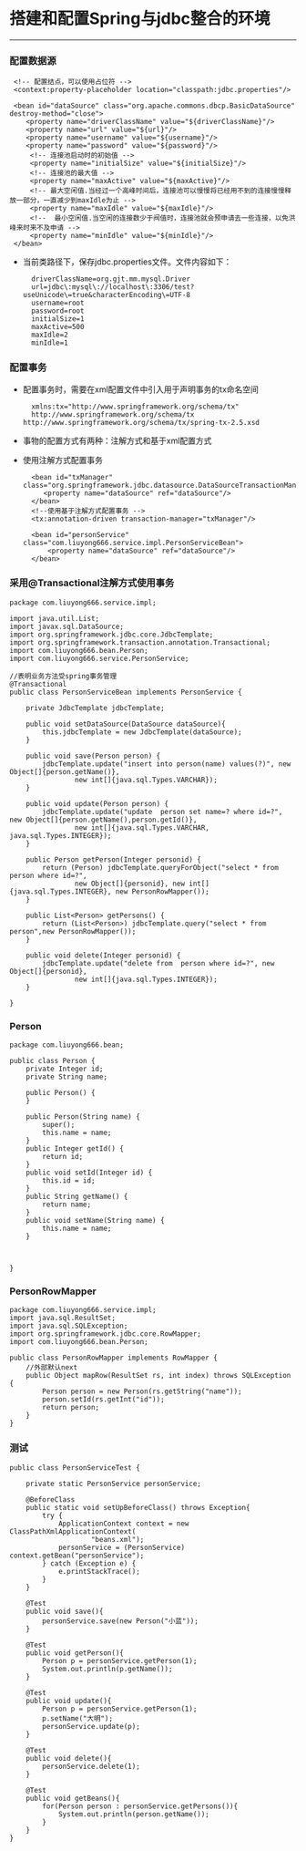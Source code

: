 # 搭建和配置Spring与jdbc整合的环境
---

### 配置数据源


 	 <!-- 配置结点，可以使用占位符 -->
	 <context:property-placeholder location="classpath:jdbc.properties"/>
	 
	 <bean id="dataSource" class="org.apache.commons.dbcp.BasicDataSource" destroy-method="close">
	    <property name="driverClassName" value="${driverClassName}"/>
	    <property name="url" value="${url}"/>
	    <property name="username" value="${username}"/>
	    <property name="password" value="${password}"/>
	     <!-- 连接池启动时的初始值 -->
		 <property name="initialSize" value="${initialSize}"/>
		 <!-- 连接池的最大值 -->
		 <property name="maxActive" value="${maxActive}"/>
		 <!-- 最大空闲值.当经过一个高峰时间后，连接池可以慢慢将已经用不到的连接慢慢释放一部分，一直减少到maxIdle为止 -->
		 <property name="maxIdle" value="${maxIdle}"/>
		 <!--  最小空闲值.当空闲的连接数少于阀值时，连接池就会预申请去一些连接，以免洪峰来时来不及申请 -->
		 <property name="minIdle" value="${minIdle}"/>
	 </bean>

- 当前类路径下，保存jdbc.properties文件。文件内容如下：

		driverClassName=org.gjt.mm.mysql.Driver
		url=jdbc\:mysql\://localhost\:3306/test?useUnicode\=true&characterEncoding\=UTF-8
		username=root
		password=root
		initialSize=1
		maxActive=500
		maxIdle=2
		minIdle=1

### 配置事务

- 配置事务时，需要在xml配置文件中引入用于声明事务的tx命名空间

		xmlns:tx="http://www.springframework.org/schema/tx"
		http://www.springframework.org/schema/tx http://www.springframework.org/schema/tx/spring-tx-2.5.xsd

- 事物的配置方式有两种：注解方式和基于xml配置方式


- 使用注解方式配置事务

		<bean id="txManager" class="org.springframework.jdbc.datasource.DataSourceTransactionManager">
	  	   <property name="dataSource" ref="dataSource"/>
	    </bean>
		<!--使用基于注解方式配置事务 -->  
		<tx:annotation-driven transaction-manager="txManager"/>
		
		<bean id="personService" class="com.liuyong666.service.impl.PersonServiceBean">
			<property name="dataSource" ref="dataSource"/>
		</bean>

### 采用@Transactional注解方式使用事务
	
	package com.liuyong666.service.impl;
	
	import java.util.List;
	import javax.sql.DataSource;
	import org.springframework.jdbc.core.JdbcTemplate;
	import org.springframework.transaction.annotation.Transactional;
	import com.liuyong666.bean.Person;
	import com.liuyong666.service.PersonService;
	
	//表明业务方法受spring事务管理
	@Transactional
	public class PersonServiceBean implements PersonService {
		
		private JdbcTemplate jdbcTemplate;
		
		public void setDataSource(DataSource dataSource){
			this.jdbcTemplate = new JdbcTemplate(dataSource);
		}
	
		public void save(Person person) {
			jdbcTemplate.update("insert into person(name) values(?)", new Object[]{person.getName()}, 
					new int[]{java.sql.Types.VARCHAR});
		}
	
		public void update(Person person) {
			jdbcTemplate.update("update  person set name=? where id=?", new Object[]{person.getName(),person.getId()}, 
					new int[]{java.sql.Types.VARCHAR, java.sql.Types.INTEGER});
		}
	
		public Person getPerson(Integer personid) {
			return (Person) jdbcTemplate.queryForObject("select * from person where id=?", 
					new Object[]{personid}, new int[]{java.sql.Types.INTEGER}, new PersonRowMapper());
		}
	
		public List<Person> getPersons() {
			return (List<Person>) jdbcTemplate.query("select * from person",new PersonRowMapper());
		}
	
		public void delete(Integer personid) {
			jdbcTemplate.update("delete from  person where id=?", new Object[]{personid}, 
					new int[]{java.sql.Types.INTEGER});
		}
	
	}

### Person
	
	package com.liuyong666.bean;
	
	public class Person {
		private Integer id;
		private String name;
		
		public Person() {
		}
		
		public Person(String name) {
			super();
			this.name = name;
		}
		public Integer getId() {
			return id;
		}
		public void setId(Integer id) {
			this.id = id;
		}
		public String getName() {
			return name;
		}
		public void setName(String name) {
			this.name = name;
		}
		
		
	
	}

### PersonRowMapper
	
	package com.liuyong666.service.impl;
	import java.sql.ResultSet;
	import java.sql.SQLException;
	import org.springframework.jdbc.core.RowMapper;
	import com.liuyong666.bean.Person;
	
	public class PersonRowMapper implements RowMapper {
		//外部默认next
		public Object mapRow(ResultSet rs, int index) throws SQLException {
			Person person = new Person(rs.getString("name"));
			person.setId(rs.getInt("id"));
			return person;
		}
	} 

### 测试
	
	public class PersonServiceTest {
		
		private static PersonService personService;
		
		@BeforeClass
		public static void setUpBeforeClass() throws Exception{
			try {
				ApplicationContext context = new ClassPathXmlApplicationContext(
						"beans.xml");
				personService = (PersonService) context.getBean("personService");
			} catch (Exception e) {
				e.printStackTrace();
			}
		}
		
		@Test
		public void save(){
			personService.save(new Person("小蓝"));
		}
		
		@Test
		public void getPerson(){
			Person p = personService.getPerson(1);
			System.out.println(p.getName());
		}
		
		@Test
		public void update(){
			Person p = personService.getPerson(1);
			p.setName("大明");
			personService.update(p);
		}
		
		@Test
		public void delete(){
			personService.delete(1);
		}
		
		@Test
		public void getBeans(){
			for(Person person : personService.getPersons()){
				System.out.println(person.getName());
			}
		}
	}